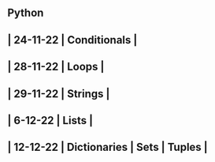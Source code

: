 Python
-----------------------
| 24-11-22 | Conditionals |
-----------------------------
| 28-11-22 | Loops | 
---------------------
| 29-11-22 | Strings |
-------------------
| 6-12-22 | Lists |
-------------------------
| 12-12-22 | Dictionaries | Sets | Tuples |
-----------
